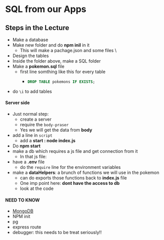 # SQL from our Apps



## Steps in the Lecture

- Make a database
- Make new folder and do **npm inil** in it
  - This will make a pachage.json and some files \
- Design the tables
- Inside the folder above, make a SQL folder
- Make a **pokemon.sql** file
  - first line somthing like this for every table
    - ```sql
      DROP TABLE pokemons IF EXISTS;
      ```
- do ```\i``` to add tables

#### Server side
- Just normal step:
  - create a server 
  - require the ```body-praser```
  - Yes we will get the data from **body**
- add a line in ```script```
  - add a **start : node index.js**
- Do **npm start**
- make a db which requires a js file and get connection from it
  - In that js file:
- have a **.env** file
  - do the ```require``` line for the environment variables
- make a **dataHelpers**: a brunch of functions we will use in the pokemon
  - can do exports those functions back to **index.js** file
  - One imp point here: **dont have the access to db**
  - look at the code

#### NEED TO KNOW
- [MongoDB](https://en.wikipedia.org/wiki/MongoDB)
- NPM init
- pg
- express route
- debugger: this needs to be treat seriously!!